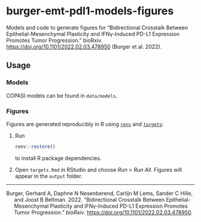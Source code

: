 
<!-- README.md is generated from README.Rmd. Please edit that file -->

# burger-emt-pdl1-models-figures

<!-- badges: start -->
<!-- badges: end -->

Models and code to generate figures for “Bidirectional Crosstalk Between
Epithelial-Mesenchymal Plasticity and IFNγ-Induced PD-L1 Expression
Promotes Tumor Progression.” bioRxiv.
<https://doi.org/10.1101/2022.02.03.478950> (Burger et al. 2022).

## Usage

### Models

COPASI models can be found in `data/models`.

### Figures

Figures are generated reproducibly in R using
[`renv`](https://rstudio.github.io/renv/index.html) and
[`targets`](https://docs.ropensci.org/targets/):

1.  Run

    ``` r
    renv::restore()
    ```

    to install R package dependencies.

2.  Open `targets.Rmd` in RStudio and choose *Run* > *Run All*. Figures
    will appear in the `output` folder.

------------------------------------------------------------------------

<div id="refs" class="references csl-bib-body hanging-indent">

<div id="ref-Burger2022_biorxiv" class="csl-entry">

Burger, Gerhard A, Daphne N Nesenberend, Carlijn M Lems, Sander C Hille,
and Joost B Beltman. 2022. “Bidirectional Crosstalk Between
Epithelial-Mesenchymal Plasticity and IFNγ-Induced PD-L1 Expression
Promotes Tumor Progression.” *bioRxiv*.
<https://doi.org/10.1101/2022.02.03.478950>.

</div>

</div>
